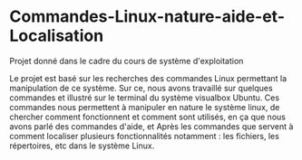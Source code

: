 # Commandes-Linux-nature-aide-et-Localisation
Projet donné dans le cadre du cours de système d'exploitation

Le projet est basé sur les recherches des commandes Linux permettant la manipulation de ce système.
Sur ce, nous avons travaillé sur quelques commandes et illustré sur le terminal du système visualbox Ubuntu.
Ces commandes nous permettent à manipuler en nature le système linux, de chercher comment fonctionnent et comment sont utilisés, en ça que nous avons parlé des commandes d'aide, et Après les commandes que servent à comment localiser plusieurs fonctionnalités notamment : les fichiers, les répertoires, etc dans le système Linux. 
